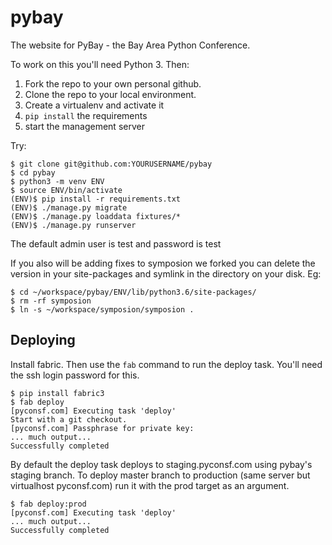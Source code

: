 # pybay

The website for PyBay - the Bay Area Python Conference.

To work on this you'll need Python 3. Then:

1. Fork the repo to your own personal github.
2. Clone the repo to your local environment.
3. Create a virtualenv and activate it
4. `pip install` the requirements
5. start the management server

Try:

    $ git clone git@github.com:YOURUSERNAME/pybay
    $ cd pybay
    $ python3 -m venv ENV
    $ source ENV/bin/activate
    (ENV)$ pip install -r requirements.txt
    (ENV)$ ./manage.py migrate
    (ENV)$ ./manage.py loaddata fixtures/*
    (ENV)$ ./manage.py runserver

The default admin user is test and password is test

If you also will be adding fixes to symposion we forked you can delete
the version in your site-packages and symlink in the directory on your
disk. Eg:

    $ cd ~/workspace/pybay/ENV/lib/python3.6/site-packages/
    $ rm -rf symposion
    $ ln -s ~/workspace/symposion/symposion .

## Deploying

Install fabric. Then use the `fab` command to run the deploy
task. You'll need the ssh login password for this.

    $ pip install fabric3
    $ fab deploy
    [pyconsf.com] Executing task 'deploy'
    Start with a git checkout.
    [pyconsf.com] Passphrase for private key:
    ... much output...
    Successfully completed

By default the deploy task deploys to staging.pyconsf.com using pybay's
staging branch.  To deploy master branch to production (same server but
virtualhost pyconsf.com) run it with the prod target as an argument.

    $ fab deploy:prod
    [pyconsf.com] Executing task 'deploy'
    ... much output...
    Successfully completed
